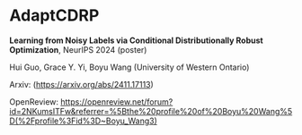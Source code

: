 # AdaptCDRP
**Learning from Noisy Labels via Conditional Distributionally Robust Optimization**, NeurIPS 2024 (poster)

Hui Guo, Grace Y. Yi, Boyu Wang (University of Western Ontario)

Arxiv: (https://arxiv.org/abs/2411.17113)

OpenReview: https://openreview.net/forum?id=2NKumsITFw&referrer=%5Bthe%20profile%20of%20Boyu%20Wang%5D(%2Fprofile%3Fid%3D~Boyu_Wang3)



